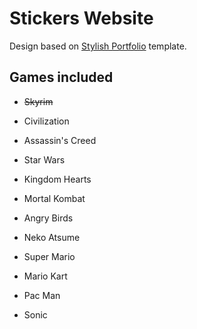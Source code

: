 # Stickers Website

Design based on [Stylish Portfolio](https://startbootstrap.com/template-overviews/stylish-portfolio/) template.

## Games included

- ~~Skyrim~~
- Civilization
- Assassin's Creed
- Star Wars

- Kingdom Hearts
- Mortal Kombat
- Angry Birds
- Neko Atsume

- Super Mario
- Mario Kart
- Pac Man
- Sonic
